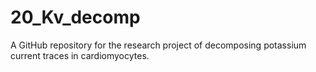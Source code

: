 # 20_Kv_decomp
A GitHub repository for the research project of decomposing potassium current traces in cardiomyocytes.
